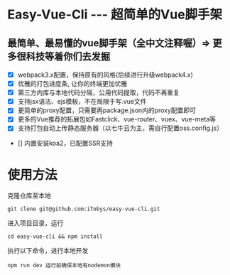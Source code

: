# Easy-Vue-Cli --- 超简单的Vue脚手架
## 最简单、最易懂的vue脚手架（全中文注释喔）=> 更多很科技等着你们去发掘
- [x] webpack3.x配置，保持原有的风格(后续进行升级webpack4.x)
- [x] 优雅的打包进度条, 让你的终端更加优雅
- [x] 第三方内库与本地代码分隔，公用代码提取，代码不再重复
- [x] 支持jsx语法、ejs模板，不在局限于写.vue文件
- [x] 更简单的proxy配置，只需要再package.json内的proxy配置即可
- [x] 更多的Vue推荐的拓展包如Fastclick、vue-router、vuex、vue-meta等
- [x] 支持打包自动上传静态服务器（以七牛云为主，需自行配置oss.config.js）
- [] 内置安装koa2，已配置SSR支持
# 使用方法
克隆仓库至本地
```
git clone git@github.com:iTobys/easy-vue-cli.git
```
进入项目目录，运行
```
cd easy-vue-cli && npm install
```
执行以下命令，进行本地开发
```
npm run dev 运行前确保本地有nodemon模块
```
